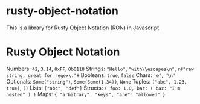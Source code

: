 # rusty-object-notation

This is a library for Rusty Object Notation (RON) in Javascript.

# Rusty Object Notation

Numbers: `42`, `3.14`, `0xFF`, `0b0110`
Strings: `"Hello"`, `"with\\escapes\n"`, `r#"raw string, great for regex\."#`
Booleans: `true`, `false`
Chars: `'e'`, `'\n'`
Optionals: `Some("string")`, `Some(Some(1.34))`, `None`
Tuples: `("abc", 1.23, true)`, `()`
Lists: `["abc", "def"]`
Structs: `( foo: 1.0, bar: ( baz: "I'm nested" ) )`
Maps: `{ "arbitrary": "keys", "are": "allowed" }`